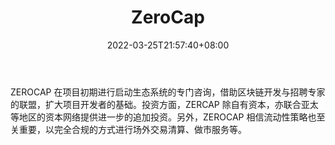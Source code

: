 ﻿---
weight: 
title: "ZeroCap"
description: "ZEROCAP 在项目初期进行启动生态系统的专门咨询，借助区块链开发与招聘专家的联盟，扩大项目开发者的基础"
date: 2022-03-25T21:57:40+08:00
lastmod: 2022-03-25T16:45:40+08:00
draft: false
authors: ["Metabd"]
featuredImage: "zerocap.jpg"
link: ""
tags: ["投资机构","ZeroCap"]
categories: ["navigation"]
navigation: ["投资机构"]
lightgallery: true
toc: true
pinned: false
recommend: false
recommend1: false
---
ZEROCAP 在项目初期进行启动生态系统的专门咨询，借助区块链开发与招聘专家的联盟，扩大项目开发者的基础。投资方面，ZERCAP 除自有资本，亦联合亚太等地区的资本网络提供进一步的追加投资。另外，ZEROCAP 相信流动性策略也至关重要，以完全合规的方式进行场外交易清算、做市服务等。
